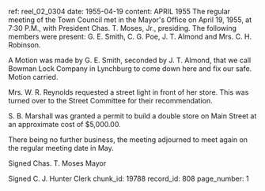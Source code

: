 ref: reel_02_0304
date: 1955-04-19
content: APRIL 1955
The regular meeting of the Town Council met in the Mayor's Office on April 19, 1955, at 7:30 P.M., with President Chas. T. Moses, Jr., presiding. The following members were present: G. E. Smith, C. G. Poe, J. T. Almond and Mrs. C. H. Robinson.

A Motion was made by G. E. Smith, seconded by J. T. Almond, that we call Bowman Lock Company in Lynchburg to come down here and fix our safe. Motion carried.

Mrs. W. R. Reynolds requested a street light in front of her store. This was turned over to the Street Committee for their recommendation.

S. B. Marshall was granted a permit to build a double store on Main Street at an approximate cost of $5,000.00.

There being no further business, the meeting adjourned to meet again on the regular meeting date in May.

Signed
Chas. T. Moses
Mayor

Signed
C. J. Hunter
Clerk
chunk_id: 19788
record_id: 808
page_number: 1

